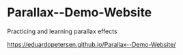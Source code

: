 # Parallax--Demo-Website
Practicing and learning parallax effects

https://eduardopetersen.github.io/Parallax--Demo-Website/
